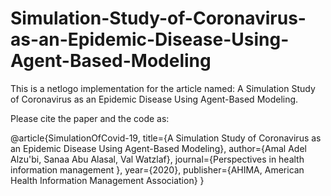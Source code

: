 # Simulation-Study-of-Coronavirus-as-an-Epidemic-Disease-Using-Agent-Based-Modeling


This is a netlogo implementation for the article named: A Simulation Study of Coronavirus as an Epidemic Disease Using Agent-Based Modeling.

Please cite the paper and the code as:

@article{SimulationOfCovid-19,
  title={A Simulation Study of Coronavirus as an Epidemic Disease Using Agent-Based Modeling},
  author={Amal Adel Alzu'bi, Sanaa Abu Alasal, Val Watzlaf},
  journal={Perspectives in health information management },
  year={2020},
  publisher={AHIMA, American Health Information Management Association}
}
